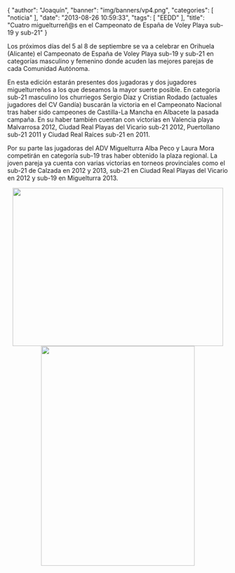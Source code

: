 {
  "author": "Joaquín", 
  "banner": "img/banners/vp4.png", 
  "categories": [
    "noticia"
  ], 
  "date": "2013-08-26 10:59:33", 
  "tags": [
    "EEDD"
  ], 
  "title": "Cuatro miguelturreñ@s en el Campeonato de España de Voley Playa sub-19 y sub-21"
}

Los próximos días del 5 al 8 de septiembre se va a celebrar en Orihuela (Alicante) el Campeonato de España de Voley Playa sub-19 y sub-21 en categorías masculino y femenino donde acuden las mejores parejas de cada Comunidad Autónoma.

En esta edición estarán presentes dos jugadoras y dos jugadores miguelturreños a los que deseamos la mayor suerte posible. En categoría  sub-21 masculino los churriegos Sergio Díaz y Cristian Rodado (actuales jugadores del CV Gandía) buscarán la victoria en el Campeonato Nacional tras haber sido campeones de Castilla-La Mancha en Albacete la pasada campaña. En su haber también cuentan con victorias en Valencia playa Malvarrosa 2012, Ciudad Real Playas del Vicario sub-21 2012, Puertollano sub-21 2011 y Ciudad Real Raíces sub-21 en 2011.

Por su parte las jugadoras del ADV Miguelturra Alba Peco y Laura Mora competirán en categoría sub-19 tras haber obtenido la plaza regional. La joven pareja ya cuenta con varias victorias en torneos provinciales como el sub-21 de Calzada en 2012 y 2013, sub-21 en Ciudad Real Playas del Vicario en 2012 y sub-19 en Miguelturra 2013. 

<center>
<img src="http://www.advmiguelturra.org/img/banners/vp3.png" height="360" width="480"/> </center>

<center>
<img src="http://www.advmiguelturra.org/img/banners/vp4.png" height="500" width="350"/> </center>


